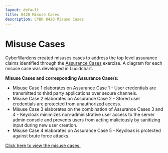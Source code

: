 ```yaml
---
layout: default
title: 8420 Misuse Cases
description: CYBR 8420 Misuse Cases
---
```

Misuse Cases
============
CyberWardens created misuses cases to address the top level assurance claims identified through the <a href="https://daniellucier.github.io/CYBER8420-SemesterProject/misc/pages/AssuranceCases.html">Assurance Cases</a> exercise. A diagram for each misuse case was developed in Lucidchart. 

**Misuse Cases and corresponding Assurance Case/s:**
<ul>
  <li>Misuse Case 1 elaborates on Assurance Case 1 - User credentials are transmitted to third party applications over secure channels.</li>
  <li>Misuse Case 2 elaborates on Assurance Case 2 - Stored user credentials are protected from unauthorized access.</li>
  <li>Misuse Case 3 elaborates on the combination of Assurance Cases 3 and 4 - Keycloak minimizes non-administrative user access to the server admin console and prevents users from acting maliciously by sanitizing input during new user creation.</li>
  <li>Misuse Case 4 elaborates on Assurance Case 5 - Keycloak is protected against brute force attacks.</li>
</ul>

<a href="https://www.lucidchart.com/documents/view/e31604af-862d-434b-a74c-e7850cc35a5d">Click here to view the misuse cases.</a>
